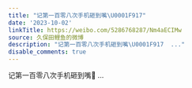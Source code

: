 ```yaml
---
title: "记第一百零八次手机砸到嘴\U0001F917"
date: '2023-10-02'
linkTitle: https://weibo.com/5286768287/Nm4aECIMw
source: 久保田鲤鱼的微博
description: "记第一百零八次手机砸到嘴\U0001F917  ..."
disable_comments: true
---
```

记第一百零八次手机砸到嘴🤗  ...